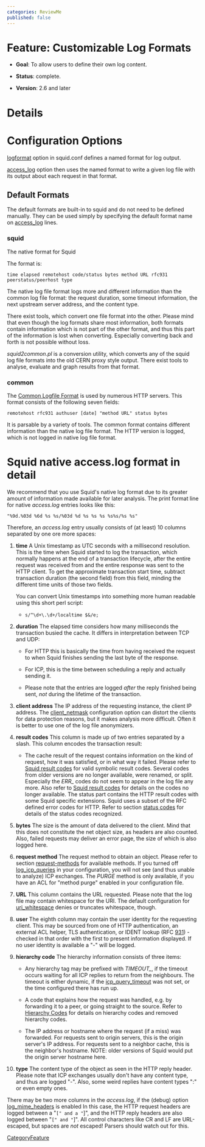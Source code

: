 ```yaml
---
categories: ReviewMe
published: false
---
```

# Feature: Customizable Log Formats

  - **Goal**: To allow users to define their own log content.

  - **Status**: complete.

  - **Version**: 2.6 and later

# Details

# Configuration Options

[logformat](http://www.squid-cache.org/Doc/config/logformat) option in
squid.conf defines a named format for log output.

[access_log](http://www.squid-cache.org/Doc/config/access_log) option
then uses the named format to write a given log file with its output
about each request in that format.

## Default Formats

The default formats are built-in to squid and do not need to be defined
manually. They can be used simply by specifying the default format name
on [access_log](http://www.squid-cache.org/Doc/config/access_log)
lines.

### squid

The native format for Squid

The format is:

    time elapsed remotehost code/status bytes method URL rfc931 peerstatus/peerhost type

The native log file format logs more and different information than the
common log file format: the request duration, some timeout information,
the next upstream server address, and the content type.

There exist tools, which convert one file format into the other. Please
mind that even though the log formats share most information, both
formats contain information which is not part of the other format, and
thus this part of the information is lost when converting. Especially
converting back and forth is not possible without loss.

*squid2common.pl* is a conversion utility, which converts any of the
squid log file formats into the old CERN proxy style output. There exist
tools to analyse, evaluate and graph results from that format.

### common

The [Common Logfile
Format](http://www.w3.org/Daemon/User/Config/Logging.html#common-logfile-format)
is used by numerous HTTP servers. This format consists of the following
seven fields:

    remotehost rfc931 authuser [date] "method URL" status bytes

It is parsable by a variety of tools. The common format contains
different information than the native log file format. The HTTP version
is logged, which is not logged in native log file format.

# Squid native access.log format in detail

We recommend that you use Squid's native log format due to its greater
amount of information made available for later analysis. The print
format line for native *access.log* entries looks like this:

    "%9d.%03d %6d %s %s/%03d %d %s %s %s %s%s/%s %s"

Therefore, an *access.log* entry usually consists of (at least) 10
columns separated by one ore more spaces:

1.  **time** A Unix timestamp as UTC seconds with a millisecond
    resolution. This is the time when Squid started to log the
    transaction, which normally happens at the end of a transaction
    lifecycle, after the entire request was received from and the entire
    response was sent to the HTTP client. To get the approximate
    transaction start time, subtract transaction duration (the second
    field) from this field, minding the different time units of those
    two fields.
    
    You can convert Unix timestamps into something more human readable
    using this short perl script:
    
      - ``` 
        s/^\d+\.\d+/localtime $&/e;
        ```

2.  **duration** The elapsed time considers how many milliseconds the
    transaction busied the cache. It differs in interpretation between
    TCP and UDP:
    
      - For HTTP this is basically the time from having received the
        request to when Squid finishes sending the last byte of the
        response.
    
      - For ICP, this is the time between scheduling a reply and
        actually sending it.
    
      - Please note that the entries are logged *after* the reply
        finished being sent, *not* during the lifetime of the
        transaction.

3.  **client address** The IP address of the requesting instance, the
    client IP address. The
    [client_netmask](http://www.squid-cache.org/Doc/config/client_netmask)
    configuration option can distort the clients for data protection
    reasons, but it makes analysis more difficult. Often it is better to
    use one of the log file anonymizers.

4.  **result codes** This column is made up of two entries separated by
    a slash. This column encodes the transaction result:
    
      - The cache result of the request contains information on the kind
        of request, how it was satisfied, or in what way it failed.
        Please refer to [Squid result codes](#squid_result_codes) for
        valid symbolic result codes. Several codes from older versions
        are no longer available, were renamed, or split. Especially the
        *ERR_* codes do not seem to appear in the log file any more.
        Also refer to [Squid result codes](#squid_result_codes) for
        details on the codes no longer available. The status part
        contains the HTTP result codes with some Squid specific
        extensions. Squid uses a subset of the RFC defined error codes
        for HTTP. Refer to section [status codes](#http_status_codes)
        for details of the status codes recognized.

5.  **bytes** The size is the amount of data delivered to the client.
    Mind that this does not constitute the net object size, as headers
    are also counted. Also, failed requests may deliver an error page,
    the size of which is also logged here.

6.  **request method** The request method to obtain an object. Please
    refer to section [request-methods](#request-methods) for available
    methods. If you turned off
    [log_icp_queries](http://www.squid-cache.org/Doc/config/log_icp_queries)
    in your configuration, you will not see (and thus unable to analyze)
    ICP exchanges. The *PURGE* method is only available, if you have an
    ACL for "method purge" enabled in your configuration file.

7.  **URL** This column contains the URL requested. Please note that the
    log file may contain whitespace for the URI. The default
    configuration for
    [uri_whitespace](http://www.squid-cache.org/Doc/config/uri_whitespace)
    denies or truncates whitespace, though.

8.  **user** The eighth column may contain the user identity for the
    requesting client. This may be sourced from one of HTTP
    authentication, an external ACL helper, TLS authentication, or IDENT
    lookup (RFC [931](https://tools.ietf.org/rfc/rfc931)) - checked in
    that order with the first to present information displayed. If no
    user identity is available a "-" will be logged.

9.  **hierarchy code** The hierarchy information consists of three
    items:
    
      - Any hierarchy tag may be prefixed with *TIMEOUT_*, if the
        timeout occurs waiting for all ICP replies to return from the
        neighbours. The timeout is either dynamic, if the
        [icp_query_timeout](http://www.squid-cache.org/Doc/config/icp_query_timeout)
        was not set, or the time configured there has run up.
    
      - A code that explains how the request was handled, e.g. by
        forwarding it to a peer, or going straight to the source. Refer
        to [Hierarchy
        Codes](/SquidFaq/SquidLogs#Hierarchy_Codes)
        for details on hierarchy codes and removed hierarchy codes.
    
      - The IP address or hostname where the request (if a miss) was
        forwarded. For requests sent to origin servers, this is the
        origin server's IP address. For requests sent to a neighbor
        cache, this is the neighbor's hostname. NOTE: older versions of
        Squid would put the origin server hostname here.

10. **type** The content type of the object as seen in the HTTP reply
    header. Please note that ICP exchanges usually don't have any
    content type, and thus are logged "-". Also, some weird replies have
    content types ":" or even empty ones.

There may be two more columns in the *access.log*, if the (debug) option
[log_mime_headers](http://www.squid-cache.org/Doc/config/log_mime_headers)
is enabled In this case, the HTTP request headers are logged between a
"`[" and a "`\]", and the HTTP reply headers are also logged between
"`[" and "`\]". All control characters like CR and LF are URL-escaped,
but spaces are *not* escaped\! Parsers should watch out for this.

[CategoryFeature](/CategoryFeature)
